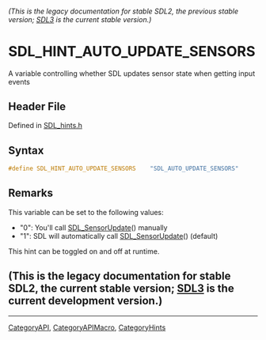 ###### (This is the legacy documentation for stable SDL2, the previous stable version; [SDL3](https://wiki.libsdl.org/SDL3/) is the current stable version.)
# SDL_HINT_AUTO_UPDATE_SENSORS

A variable controlling whether SDL updates sensor state when getting input events

## Header File

Defined in [SDL_hints.h](https://github.com/libsdl-org/SDL/blob/SDL2/include/SDL_hints.h)

## Syntax

```c
#define SDL_HINT_AUTO_UPDATE_SENSORS    "SDL_AUTO_UPDATE_SENSORS"
```

## Remarks

This variable can be set to the following values:

- "0": You'll call [SDL_SensorUpdate](SDL_SensorUpdate)() manually
- "1": SDL will automatically call [SDL_SensorUpdate](SDL_SensorUpdate)()
  (default)

This hint can be toggled on and off at runtime.

## (This is the legacy documentation for stable SDL2, the current stable version; [SDL3](https://wiki.libsdl.org/SDL3/) is the current development version.)



----
[CategoryAPI](CategoryAPI), [CategoryAPIMacro](CategoryAPIMacro), [CategoryHints](CategoryHints)

